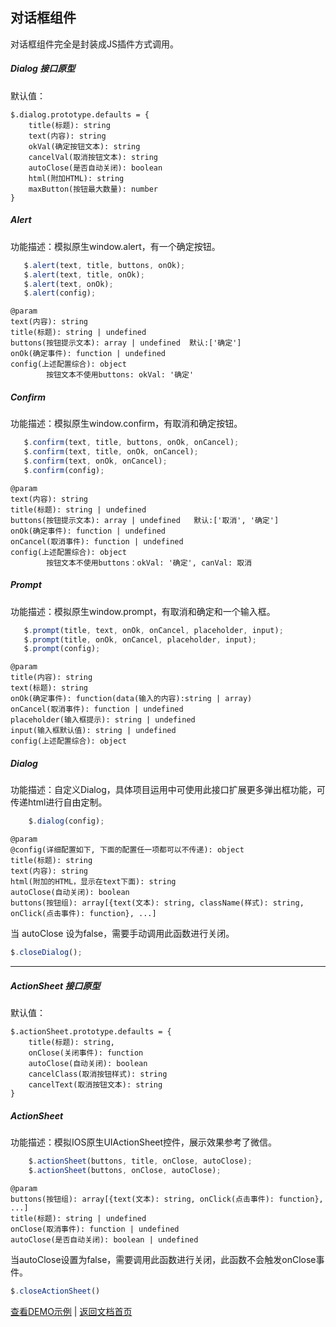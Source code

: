 ## 对话框组件
对话框组件完全是封装成JS插件方式调用。

##### Dialog 接口原型

默认值：
	
	$.dialog.prototype.defaults = {
        title(标题): string
        text(内容): string
        okVal(确定按钮文本): string
        cancelVal(取消按钮文本): string
        autoClose(是否自动关闭): boolean
        html(附加HTML): string
        maxButton(按钮最大数量): number
    }

##### Alert
功能描述：模拟原生window.alert，有一个确定按钮。

```javascript
   $.alert(text, title, buttons, onOk);
   $.alert(text, title, onOk);
   $.alert(text, onOk);
   $.alert(config);
```

	@param
	text(内容): string
	title(标题): string | undefined
	buttons(按钮提示文本): array | undefined  默认:['确定']
	onOk(确定事件): function | undefined
	config(上述配置综合): object
			按钮文本不使用buttons: okVal: '确定'

##### Confirm
功能描述：模拟原生window.confirm，有取消和确定按钮。

```javascript
   $.confirm(text, title, buttons, onOk, onCancel);
   $.confirm(text, title, onOk, onCancel);
   $.confirm(text, onOk, onCancel);
   $.confirm(config);
```

	@param
	text(内容): string
	title(标题): string | undefined
	buttons(按钮提示文本): array | undefined   默认:['取消', '确定']
	onOk(确定事件): function | undefined
	onCancel(取消事件): function | undefined
	config(上述配置综合): object
			按钮文本不使用buttons：okVal: '确定', canVal: 取消

##### Prompt
功能描述：模拟原生window.prompt，有取消和确定和一个输入框。

```javascript
   $.prompt(title, text, onOk, onCancel, placeholder, input);
   $.prompt(title, onOk, onCancel, placeholder, input);
   $.prompt(config);
```

	@param
	title(内容): string
	text(标题): string
	onOk(确定事件): function(data(输入的内容):string | array)          
	onCancel(取消事件): function | undefined
	placeholder(输入框提示): string | undefined
	input(输入框默认值): string | undefined
	config(上述配置综合): object

##### Dialog
功能描述：自定义Dialog，具体项目运用中可使用此接口扩展更多弹出框功能，可传递html进行自由定制。

```javascript
	$.dialog(config);
```

	@param
	@config(详细配置如下, 下面的配置任一项都可以不传递): object
	title(标题): string
	text(内容): string
	html(附加的HTML，显示在text下面): string
	autoClose(自动关闭): boolean
	buttons(按钮组): array[{text(文本): string, className(样式): string, onClick(点击事件): function}, ...]

当 autoClose 设为false，需要手动调用此函数进行关闭。

```javascript
$.closeDialog();
```

----------




##### ActionSheet 接口原型

默认值：

	$.actionSheet.prototype.defaults = {
	    title(标题): string,
	    onClose(关闭事件): function
	    autoClose(自动关闭): boolean
	    cancelClass(取消按钮样式): string
	    cancelText(取消按钮文本): string
	}

##### ActionSheet
功能描述：模拟IOS原生UIActionSheet控件，展示效果参考了微信。

```javascript
	$.actionSheet(buttons, title, onClose, autoClose);
	$.actionSheet(buttons, onClose, autoClose);
```

	@param
	buttons(按钮组): array[{text(文本): string, onClick(点击事件): function}, ...]
	title(标题): string | undefined
	onClose(取消事件): function | undefined
	autoClose(是否自动关闭): boolean | undefined

当autoClose设置为false，需要调用此函数进行关闭，此函数不会触发onClose事件。

```javascript
$.closeActionSheet()
```

[查看DEMO示例](https://dusksoft.github.io/SimpleUI/demo/dialog.html) | [返回文档首页](index.md)

